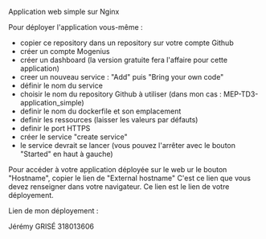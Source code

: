 Application web simple sur Nginx 

Pour déployer l'application vous-même :
- copier ce repository dans un repository sur votre compte Github
- créer un compte Mogenius
- créer un dashboard (la version gratuite fera l'affaire pour cette application)
- creer un nouveau service : "Add" puis "Bring your own code"
- définir le nom du service
- choisir le nom du repository Github à utiliser (dans mon cas : MEP-TD3-application_simple)
- definir le nom du dockerfile et son emplacement
- definir les ressources (laisser les valeurs par défauts)
- definir le port HTTPS
- créer le service "create service"
- le service devrait se lancer (vous pouvez l'arrêter avec le bouton "Started" en haut à gauche)

Pour accéder à votre application déployée sur le web ur le bouton "Hostname", copier le lien de "External hostname"
C'est ce lien que vous devez renseigner dans votre navigateur.
Ce lien est le lien de votre déployement.

Lien de mon déployement : 


Jérémy GRISÉ 318013606
